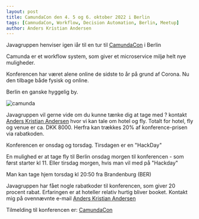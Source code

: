 ```yaml
---
layout: post
title: CamundaCon den 4. 5 og 6. oktober 2022 i Berlin
tags: [CamnudaCon, Workflow, Decision Automation, Berlin, Meetup]
author: Anders Kristian Andersen
---
```


Javagruppen henviser igen iår til en tur til [CamundaCon](https://www.camundacon.com/) i Berlin

Camunda er et workflow system, som giver et microservice miljø helt nye muligheder. 

Konferencen har været alene online de sidste to år på grund af Corona. Nu den tilbage både fysisk og online.

Berlin en ganske hyggelig by.


![camunda](https://camunda.com/wp-content/uploads/2020/05/logo-camunda-black.svg)


Javagruppen vil gerne vide om du kunne tænke dig at tage med ? kontakt [Anders Kristian Andersen](mailto:anders@completingsoftware.com) 
hvor vi kan tale om hotel og fly. Totalt for hotel, fly og venue er ca. DKK 8000. Herfra kan trækkes 20% af konference-prisen via rabatkoden. 

Konferencen er onsdag og torsdag. Tirsdagen er en "HackDay" 


En mulighed er at tage fly til Berlin onsdag morgen til konferencen - som først starter kl 11.
Eller tirsdag morgen, hvis man vil med på "Hackday"

Man kan tage hjem torsdag kl 20:50 fra Brandenburg (BER)


Javagruppen har fået nogle rabatkoder til konferencen, som giver 20 procent rabat.
Erfaringen er at hoteller relativ hurtig bliver booket. Kontakt mig på ovennævnte e-mail  [Anders Kristian Andersen](mailto:anders@completingsoftware.com)


Tilmelding til konferencen er: [CamundaCon](https://www.camundacon.com/tickets/)


 
